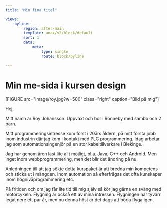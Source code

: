 ```yaml
---
title: "Min fina titel"

views:
    byline:
        region: after-main
        template: anax/v2/block/default
        sort: 1
        data:
            meta:
                type: single
                route: block/byline

---
```

Min me-sida i kursen design
=========================


[FIGURE src="image/roy.jpg?w=500" class="right" caption="Bild på mig"]

Hej,

Mitt namn är Roy Johansson. Uppväxt och bor i Ronneby med sambo och 2 barn.

Mitt programmeringsintresse kom först i 20års åldern, på mitt första jobb inom industrin där jag kom i kontakt med PLC programmering.
Idag arbetar jag som automationsingenjör på en stor kabeltillverkare i Blekinge.

Jag har genom åren läst lite allt möjligt, bl.a. Java, C++ och Android. Men inget inom webbprogrammering, men det blir det ändring på nu.

Anledningen till att jag sökte detta kurspaket är att bredda min kompetens och sticka ut i mängden. Inom automation så efterfrågas det ofta kunskaper inom högnivåprogrammering etc.

På fritiden och om jag får lite tid till mig själv så kör jag gärna en sväng med motorcykeln. Flygning är också ett av mina intressen. Flygningen har tyvärr legat nere ett par år, men nu denna höst är det dags att börja flyga igen.
